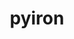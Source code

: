 ---
title: pyiron
layout: default
modal-id: 2
image: img/portfolio/pyiron.png
description: pyiron is an integrated development environment (IDE) for computational materials science. I built the pyiron website in jekyll (like this site!) and have written a few submodules for the code. <a href="https://pyiron.org">Visit the site</a>
---